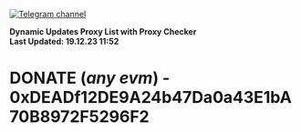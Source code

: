[![Telegram channel](https://img.shields.io/endpoint?url=https://runkit.io/damiankrawczyk/telegram-badge/branches/master?url=https://t.me/n4z4v0d)](https://t.me/n4z4v0d) 

**Dynamic Updates Proxy List with Proxy Checker**  
**Last Updated: 19.12.23 11:52**

# DONATE (_any evm_) - 0xDEADf12DE9A24b47Da0a43E1bA70B8972F5296F2
